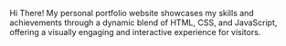 Hi There!
My personal portfolio website showcases my skills and achievements through a dynamic blend of HTML, CSS, and JavaScript, offering a visually engaging and interactive experience for visitors.
